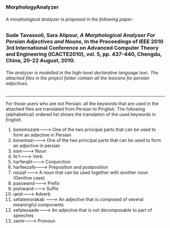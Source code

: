 ### MorphologyAnalyzer

###### A morphological analyzer is proposed in the following paper:
### Sude Tavassoli, Sara Alipour, *A Morphological Analyser For Persian Adjectives and Nouns*, In the Proceedings of IEEE 2010 3rd International Conference on Advanced Computer Theory and Engineering (ICACTE2010), vol. 5, pp. 437-440, Chengdu, China, 20-22 August, 2010.
###### The analyzer is modelled in the high-level declarative language lexc. The attached files in the project folder contain all the lexicons for persian adjectives.
------------------------------

For those users who are not Persian: all the keywords that are used in the attached files are translated from Persian to Pinglish. 
The following (alphabetical) ordered list shows the translation of the used keywords in English.

1. bonemozare---> One of the two principal parts that can be used to form an adjective in Persian
1. bonemazi--->  One of the two principal parts that can be used to form an adjective in persian
1. esm---> Noun
1. fe'l---> Verb
1. harferabt---> Conjunction
1. harfeezafe---> Preposition and postposition
1. mozaf---> A noun that can be used together with another noun (Genitive case)
1. passwand---> Prefix
1. pishwand---> Suffix
1. qeid---> Adverb
1. sefatemorakab ---> An adjective that is composed of several meaningful components
1. sefatesaade---> An adjective that is not decomposable to part of speeches
1. zamir---> Pronoun


 
